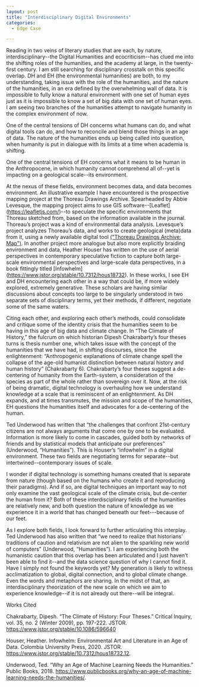 ```yaml
---
layout: post
title: "Interdisciplinary Digital Environments"
categories:
  - Edge Case

---
```


Reading in two veins of literary studies that are each, by nature, interdisciplinary--the Digital Humanities and ecocriticism--has clued me into the shifting roles of the humanities, and the academy at large, in the twenty-first century. I am still searching for disciplinary crosstalk on this specific overlap. DH and EH (the environmental humanities) are both, to my understanding, taking issue with the role of the humanities, and the nature of the humanities, in an era defined by the overwhelming wall of data. It is impossible to fully know a natural environment with one set of human eyes just as it is impossible to know a set of big data with one set of human eyes. I am seeing two branches of the humanities attempt to navigate humanity in the complex environment of now.


One of the central tensions of DH concerns what humans can do, and what digital tools can do, and how to reconcile and blend those things in an age of data. The nature of the humanities ends up being called into question, when humanity is put in dialogue with its limits at a time when academia is shifting. 


One of the central tensions of EH concerns what it means to be human in the Anthropocene, in which humanity cannot comprehend all of--yet is impacting on a geological scale--its environment. 


At the nexus of these fields, environment becomes data, and data becomes environment. An illustrative example I have encountered is the prospective mapping project at the Thoreau Drawings Archive. Spearheaded by Abbie Levesque, the mapping project aims to use GIS software--[Leaflet] (https://leafletjs.com/)--to speculate the specific environments that Thoreau sketched from, based on the information available in the journal. Thoreau’s project was a kind of environmental data analysis. Levesque’s project analyzes Thoreau’s data, and works to create geological (meta)data from it, using a newly available digital tool [("Thoreau Drawings Archive: Map")](https://thoreaudrawings.northeastern.edu/map/). In another project more analogue but also more explicitly braiding environment and data, Heather Houser has written on the use of aerial perspectives in contemporary speculative fiction to capture both large-scale environmental perspectives and large-scale data perspectives, in a book fittingly titled [Infowhelm] (https://www.jstor.org/stable/10.7312/hous18732). 
In these works, I see EH and DH encountering each other in a way that could be, if more widely explored, extremely generative. These scholars are having similar discussions about concepts too large to be singularly understood in two separate sets of disciplinary terms, yet their methods, if different, negotiate some of the same waters. 


Citing each other, and exploring each other’s methods, could consolidate and critique some of the identity crisis that the humanities seem to be having in this age of big data and climate change. In “The Climate of History,” the fulcrum on which historian Dipesh Chakrabarty’s four theses turns is thesis number one, which takes issue with the concept of the humanities that we have had, in shifting discourses, since the enlightenment: “Anthropogenic explanations of climate change spell the collapse of the age-old humanist distinction between natural history and human history” (Chakrabarty 6). Chakrabarty’s four theses suggest a de-centering of humanity from the Earth-system, a consideration of the species as part of the whole rather than sovereign over it. Now, at the risk of being dramatic, digital technology is overhauling how we understand knowledge at a scale that is reminiscent of an enlightenment. As DH expands, and at times transmutes, the mission and scope of the humanities, EH questions the humanities itself and advocates for a de-centering of the human. 


Ted Underwood has written that “the challenges that confront 21st-century citizens are not always arguments that come one by one to be evaluated. Information is more likely to come in cascades, guided both by networks of friends and by statistical models that anticipate our preferences” (Underwood, “Humanities”). This is Houser’s “infowhelm” in a digital environment. These two fields are negotiating terms for separate--but intertwined--contemporary issues of scale.


I wonder if digital technology is something humans created that is separate from nature (though based on the humans who create it and reproducing their paradigms). And if so, are digital techniques an important way to not only examine the vast geological scale of the climate crisis, but de-center the human from it? Both of these interdisciplinary fields of the humanities are relatively new, and both question the nature of knowledge as we experience it in a world that has changed beneath our feet---because of our feet.


As I explore both fields, I look forward to further articulating this interplay. Ted Underwood has also written that “we need to realize that historians’ traditions of caution and relativism are not alien to the sparkling new world of computers” (Underwood, “Humanities”). I am experiencing both the humanistic caution that this overlap has been articulated and I just haven’t been able to find it--and the data science question of why I cannot find it. Have I simply not found the keywords yet? My generation is likely to witness acclimatization to global, digital connection, and to global climate change. Even the words and metaphors are sharing. In the midst of that, an interdisciplinary theorization of the new scale on which we aim to experience knowledge--if it is not already out there--will be integral.




Works Cited


Chakrabarty, Dipesh. “The Climate of History: Four Theses.” Critical Inquiry, vol. 35, no. 2 (Winter 2009), pp. 197-222. JSTOR. 	https://www.jstor.org/stable/10.1086/596640


Houser, Heather. Infowhelm: Environmental Art and Literature in an Age of Data. Colombia University Press, 2020. JSTOR. 		 	 	https://www.jstor.org/stable/10.7312/hous18732.12.


Underwood, Ted. “Why an Age of Machine Learning Needs the Humanities.” Public Books, 2018. https://www.publicbooks.org/why-an-age-of-machine-learning-needs-the-humanities/.

